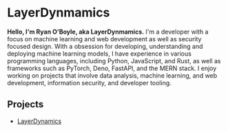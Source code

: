 # LayerDynmamics

**Hello, I'm Ryan O'Boyle, aka LayerDynmamics.** I'm a developer with a focus on machine learning and web development as well as security focused design. With a obsession for developing, understanding and deploying machine learning models, I have experience in various programming languages, including Python, JavaScript, and Rust, as well as frameworks such as PyTorch, Deno, FastAPI, and the MERN stack. I enjoy working on projects that involve data analysis, machine learning, and web development, information security, and developer tooling.

## Projects

- [LayerDynamics](https://github.com/LayerDynamics)